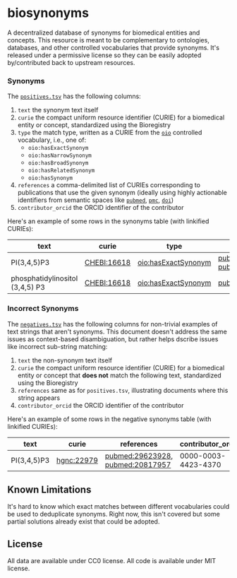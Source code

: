 # biosynonyms

A decentralized database of synonyms for biomedical entities and concepts. This
resource is meant to be complementary to ontologies, databases, and other
controlled vocabularies that provide synonyms. It's released under a permissive
license so they can be easily adopted by/contributed back to upstream resources.

### Synonyms

The [`positives.tsv`](src/biosynonyms/resources/positives.tsv) has the following
columns:

1. `text` the synonym text itself
2. `curie` the compact uniform resource identifier (CURIE) for a biomedical
   entity or concept, standardized using the Bioregistry
3. `type` the match type, written as a CURIE from
   the [`oio`](https://bioregistry.io/oio) controlled vocabulary, i.e., one
   of:
    - `oio:hasExactSynonym`
    - `oio:hasNarrowSynonym`
    - `oio:hasBroadSynonym`
    - `oio:hasRelatedSynonym`
    - `oio:hasSynonym`
4. `references` a comma-delimited list of CURIEs corresponding to publications
   that use the given synonym (ideally using highly actionable identifiers from
   semantic spaces like [`pubmed`](https://bioregistry.io/pubmed),
   [`pmc`](https://bioregistry.io/pmc), [`doi`](https://bioregistry.i/doi))
5. `contributor_orcid` the ORCID identifier of the contributor

Here's an example of some rows in the synonyms table (with linkified CURIEs):

| text                            | curie                                             | type                                                              | references                                                                                                           | contributor_orcid   |
|---------------------------------|---------------------------------------------------|-------------------------------------------------------------------|----------------------------------------------------------------------------------------------------------------------|---------------------|
| PI(3,4,5)P3                     | [CHEBI:16618](https://bioregistry.io/CHEBI:16618) | [oio:hasExactSynonym](https://bioregistry.io/oio:hasExactSynonym) | [pubmed:29623928](https://bioregistry.io/pubmed:29623928), [pubmed:20817957](https://bioregistry.io/pubmed:20817957) | 0000-0003-4423-4370 |
| phosphatidylinositol (3,4,5) P3 | [CHEBI:16618](https://bioregistry.io/CHEBI:16618) | [oio:hasExactSynonym](https://bioregistry.io/oio:hasExactSynonym) | [pubmed:29695532](https://bioregistry.io/pubmed:29695532)                                                            | 0000-0003-4423-4370 | 

### Incorrect Synonyms

The [`negatives.tsv`](src/biosynonyms/resources/negatives.tsv) has the following
columns for non-trivial examples of text strings that aren't synonyms. This
document doesn't address the same issues as context-based disambiguation, but
rather helps dscribe issues like incorrect sub-string matching:

1. `text` the non-synonym text itself
2. `curie` the compact uniform resource identifier (CURIE) for a biomedical
   entity or concept that **does not** match the following text, standardized
   using the Bioregistry
3. `references` same as for `positives.tsv`, illustrating documents where this
   string appears
4. `contributor_orcid` the ORCID identifier of the contributor

Here's an example of some rows in the negative synonyms table (with linkified
CURIEs):

| text        | curie                                           | references                                                                                                           | contributor_orcid   |
|-------------|-------------------------------------------------|----------------------------------------------------------------------------------------------------------------------|---------------------|
| PI(3,4,5)P3 | [hgnc:22979](https://bioregistry.io/hgnc:22979) | [pubmed:29623928](https://bioregistry.io/pubmed:29623928), [pubmed:20817957](https://bioregistry.io/pubmed:20817957) | 0000-0003-4423-4370 |

## Known Limitations

It's hard to know which exact matches between different vocabularies could be
used to deduplicate synonyms. Right now, this isn't covered but some partial
solutions already exist that could be adopted.

## License

All data are available under CC0 license. All code is available under MIT
license.
